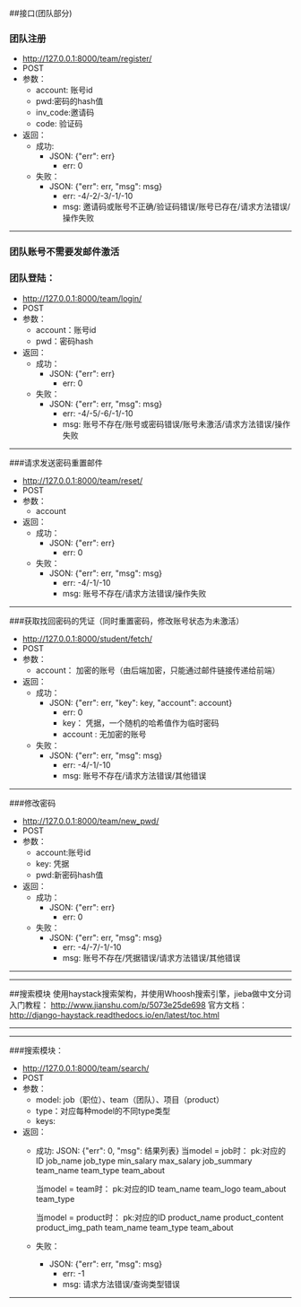 ##接口(团队部分)



### 团队注册  
* http://127.0.0.1:8000/team/register/  
* POST  
* 参数：
    * account: 账号id
    * pwd:密码的hash值
    * inv_code:邀请码
    * code: 验证码
* 返回：  
    * 成功:
        * JSON: {"err": err} 
            * err: 0  
    * 失败：
        * JSON: {"err": err, "msg": msg}
            * err: -4/-2/-3/-1/-10
            * msg: 邀请码或账号不正确/验证码错误/账号已存在/请求方法错误/操作失败

***

### 团队账号不需要发邮件激活 

### 团队登陆：
* http://127.0.0.1:8000/team/login/
* POST
* 参数：
    * account：账号id
    * pwd：密码hash
* 返回：
    * 成功：
        * JSON: {"err": err}
            * err: 0
    * 失败：
        * JSON: {"err": err, "msg": msg}
            * err: -4/-5/-6/-1/-10
            * msg: 账号不存在/账号或密码错误/账号未激活/请求方法错误/操作失败

***

###请求发送密码重置邮件
* http://127.0.0.1:8000/team/reset/
* POST
* 参数：
    * account
* 返回：
    * 成功：
        * JSON: {"err": err}
            * err: 0
    * 失败：
        * JSON: {"err": err, "msg": msg}
            * err: -4/-1/-10
            * msg: 账号不存在/请求方法错误/操作失败

***

###获取找回密码的凭证（同时重置密码，修改账号状态为未激活）
* http://127.0.0.1:8000/student/fetch/
* POST
* 参数：
    * account： 加密的账号（由后端加密，只能通过邮件链接传递给前端）
* 返回：
    * 成功：
        * JSON: {"err": err, "key": key, "account": account}
            * err: 0
            * key： 凭据，一个随机的哈希值作为临时密码
            * account : 无加密的账号
    * 失败：
        * JSON: {"err": err, "msg": msg}
            * err: -4/-1/-10
            * msg: 账号不存在/请求方法错误/其他错误

***

###修改密码
* http://127.0.0.1:8000/team/new_pwd/
* POST
* 参数：
    * account:账号id
    * key: 凭据
    * pwd:新密码hash值
* 返回：
    * 成功：
        * JSON: {"err": err}
            * err: 0
    * 失败：
        * JSON: {"err": err, "msg": msg}
            * err: -4/-7/-1/-10
            * msg: 账号不存在/凭据错误/请求方法错误/其他错误

***

***
##搜索模块
使用haystack搜索架构，并使用Whoosh搜索引擎，jieba做中文分词
入门教程： http://www.jianshu.com/p/5073e25de698
官方文档： http://django-haystack.readthedocs.io/en/latest/toc.html
***

***
###搜索模块：
* http://127.0.0.1:8000/team/search/
* POST
* 参数：
    * model: job（职位）、team（团队）、项目（product）
    * type：对应每种model的不同type类型
    * keys:
* 返回：
    * 成功:
        JSON: {"err": 0, "msg": 结果列表}
        当model = job时：
            pk:对应的ID
            job_name
            job_type
            min_salary
            max_salary
            job_summary
            team_name
            team_type
            team_about

        当model = team时：
            pk:对应的ID
            team_name
            team_logo
            team_about
            team_type

        当model = product时：
            pk:对应的ID
            product_name
            product_content
            product_img_path
            team_name
            team_type
            team_about
    * 失败：
        * JSON: {"err": err, "msg": msg}
            * err: -1
            * msg: 请求方法错误/查询类型错误

***